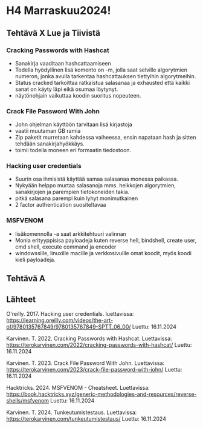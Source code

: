 # H4 Marraskuu2024!

## Tehtävä X Lue ja Tiivistä

### Cracking Passwords with Hashcat

- Sanakirja vaaditaan hashcattaamiseen
- Todella hyödyllinen lisä komento on -m, jolla saat selville algorytmien numeron, jonka avulla tarkentaa hashcattauksen tiettyihin algorytmeihin.
- Status cracked tarkoittaa ratkaistua salasanaa ja exhausted että kaikki sanat on käyty läpi eikä osumaa löytynyt.
- näytönohjain vaikuttaa koodin suoritus nopeuteen.


### Crack File Password With John

- John ohjelman käyttöön tarvitaan lisä kirjastoja
- vaatii muutaman GB ramia
- Zip paketit murretaan kahdessa vaiheessa, ensin napataan hash ja sitten tehdään sanakirjahyökkäys.
- toimii todella moneen eri formaatin tiedostoon.


### Hacking user credentials

- Suurin osa ihmisistä käyttää samaa salasanaa monessa paikassa.
- Nykyään helppo murtaa salasanoja mms. heikkojen algorytmien, sanakirjojen ja parempien tietokoneiden takia.
- pitkä salasana parempi kuin lyhyt monimutkainen
- 2 factor authentication suositeltavaa


### MSFVENOM

- lisäkomennolla -a saat arkkitehtuuri valinnan
- Monia erityyppisisa payloadeja kuten reverse hell, bindshell, create user, cmd shell, execute command ja encoder
- windowssille, linuxille macille ja verkkosivuille omat koodit, myös koodi kieli payloadeja.


## Tehtävä A


## Lähteet

O'reilly. 2017. Hacking user credentials. luettavissa: https://learning.oreilly.com/videos/the-art-of/9780135767849/9780135767849-SPTT_06_00/ Luettu: 16.11.2024

Karvinen. T. 2022. Cracking Passwords with Hashcat. Luettavissa: https://terokarvinen.com/2022/cracking-passwords-with-hashcat/ Luettu: 16.11.2024

Karvinen. T. 2023. Crack File Password With John. Luettavissa: https://terokarvinen.com/2023/crack-file-password-with-john/ Luettu: 16.11.2024

Hacktricks. 2024. MSFVENOM - Cheatsheet. Luettavissa: https://book.hacktricks.xyz/generic-methodologies-and-resources/reverse-shells/msfvenom Luettu: 16.11.2024

Karvinen. T. 2024. Tunkeutumistestaus. Luettavissa: https://terokarvinen.com/tunkeutumistestaus/ Luettu: 16.11.2024
